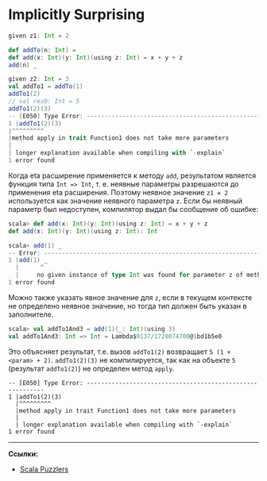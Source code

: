 # Implicitly Surprising

```scala
given z1: Int = 2

def addTo(n: Int) =
def add(x: Int)(y: Int)(using z: Int) = x + y + z
add(n) _

given z2: Int = 3
val addTo1 = addTo(1)
addTo1(2)
// val res0: Int = 5
addTo1(2)(3)
-- [E050] Type Error: ----------------------------------------------------------
1 |addTo1(2)(3)
|^^^^^^^^^
|method apply in trait Function1 does not take more parameters
|
| longer explanation available when compiling with `-explain`
1 error found
```

Когда eta расширение применяется к методу `add`, результатом является функция типа `Int => Int`, 
т. е. неявные параметры разрешаются до применения eta расширения. 
Поэтому неявное значение `z1 = 2` используется как значение неявного параметра `z`. 
Если бы неявный параметр был недоступен, компилятор выдал бы сообщение об ошибке: 

```scala
scala> def add(x: Int)(y: Int)(using z: Int) = x + y + z
def add(x: Int)(y: Int)(using z: Int): Int

scala> add(1) _
-- Error: ----------------------------------------------------------------------
1 |add(1) _
  |      ^
  |     no given instance of type Int was found for parameter z of method add
1 error found
```

Можно также указать явное значение для `z`, если в текущем контексте не определено неявное значение, 
но тогда тип должен быть указан в заполнителе. 

```scala
scala> val addTo1And3 = add(1)(_: Int)(using 3)
val addTo1And3: Int => Int = Lambda$9137/1728074700@1bd1b5e0
```

Это объясняет результат, т.е. вызов `addTo1(2)` возвращает `5 (1 + <param> + 2)`.
`addTo1(2)(3)` не компилируется, так как на объекте `5` (результат `addTo1(2)`) не определен метод `apply`. 

```text
-- [E050] Type Error: ----------------------------------------------------------
1 |addTo1(2)(3)
  |^^^^^^^^^
  |method apply in trait Function1 does not take more parameters
  |
  | longer explanation available when compiling with `-explain`
1 error found
```


---

**Ссылки:**
- [Scala Puzzlers](https://scalapuzzlers.com/index.html#pzzlr-019)
